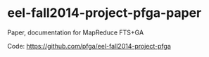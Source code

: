 eel-fall2014-project-pfga-paper
===============================

Paper, documentation for MapReduce FTS+GA

Code: https://github.com/pfga/eel-fall2014-project-pfga
